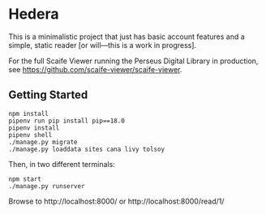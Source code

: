 # Hedera

This is a minimalistic project that just has basic account features and a simple, static reader [or will—this is a work in progress].

For the full Scaife Viewer running the Perseus Digital Library in production, see <https://github.com/scaife-viewer/scaife-viewer>.

## Getting Started

```
npm install
pipenv run pip install pip==18.0
pipenv install
pipenv shell
./manage.py migrate
./manage.py loaddata sites cana livy tolsoy
```

Then, in two different terminals:

```
npm start
./manage.py runserver
```

Browse to http://localhost:8000/ or http://localhost:8000/read/1/
